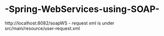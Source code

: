 # -Spring-WebServices-using-SOAP-
http://localhost:8082/soapWS - request xml is under src/main/resource/user-request.xml
